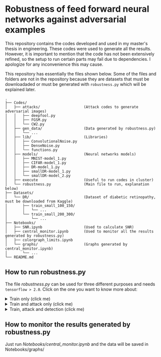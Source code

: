 # Robustness of feed forward neural networks against adversarial examples

This repository contains the codes developed and used in my master's thesis in engineering. These codes were used to generate all the results. However, it is important to mention that the code has not been extensively refined, so the setup to run certain parts may fail due to dependencies. I apologize for any inconvenience this may cause.

This repository has essentially the files shown below. Some of the files and folders are not in the repository because they are datasets that must be downloadaded or must be generated with `robustness.py` which will be explained later.

``` text
.
├── Codes/
│   ├── attacks/                    (Attack codes to generate adversarial images)
│   │   ├── deepfool.py
│   │   ├── FGSM.py
│   │   └── CW2.py
│   ├── gen_data/                   (Data generated by robustness.py)
│   │   └── ...
│   ├── lib/                        (Libraries)
│   │   ├── ConvolutionalNoise.py
│   │   ├── DenseNoise.py
│   │   └── functions.py
│   ├── models/                     (Neural networks models)
│   │   ├── MNIST-model_1.py
│   │   ├── CIFAR-model_1.py
│   │   ├── DR-model_1.py
│   │   ├── smallDR-model_1.py
│   │   └── smallDR-model_2.py
│   ├── execute                     (Useful to run codes in cluster)
│   └── robustness.py               (Main file to run, explanation below)
├── Datasets/
│   └── DR/                         (Dataset of diabetic retinopathy, must be downloaded from Kaggle)
│       ├── train_small_100_150/
│       │   └── ...
│       └── train_small_200_300/
│           └── ...
├── Notebooks/
│   ├── SNR.ipynb                   (Used to calculate SNR)
│   ├── central_monitor.ipynb       (Used to monitor all the results generated by robustness.py)
│   ├── colorgraph_limits.ipynb
│   └── graphs/                     (Graphs generated by central_monitor.ipynb)
│       └── ...
└── README.md
```

## How to run robustness.py

The file _robustness.py_ can be used for three different purposes and needs `tensorflow > 2.0`. Click on the one you want to know more about:

<details><summary>Train only (click me)</summary>

The general command for **training** is:

``` bash
python robustness.py -ds <DATASET> -m <MODEL>
```

| Name      | Possible values                            |
| :-------- | :----------------------------------------- |
| `DATASET` | `MNIST` or `CIFAR10` or `DR` or `smallDR`  |
| `MODEL`   | Depends on models saved on models folder   |

As an example, lets run the dataset `DR` training it with model `1`, i.e. the network that is in _Codes/models/DR-model_1.py_

``` bash
python robustness.py -ds DR -m 1
```

</details>

<details><summary>Train and attack only (click me)</summary>

The general command for **training and attacking** is:

``` bash
python robustness.py -ds <DATASET> -m <MODEL> -a <ATTACK> -<ATTACK_PRMTR_NAME> <ATTACK_PRMTR_VALUE> -mi <MAX_NB_OF_ATTACK_ITERS> -ns <NUMBER_OF_SUCC_ADV_IMAGES>
```

| Name                        | Possible values                                    |
| :-------------------------- | :------------------------------------------------- |
| `ATTACK`                    | `deepfool` or `FGSM` or `CW2`                      |
| `ATTACK_PRMTR_NAME`         | `eta` or `eps` or (`kappa` and `cte` and `cteupd`) |
| `MAX_NB_OF_ATTACK_ITERS`    | integer value (20 by default)                      |
| `NUMBER_OF_SUCC_ADV_IMAGES` | integer value (50 by default)                      |

As an example, lets run the dataset `CIFAR10` training it with model `1`, i.e. the network that is in _Codes/models/CIFAR10-model_1.py_. Then, attack the correct classified images with the `CW2` attack, with some `kap` `cte` and `cteupd` parameters. Also the optional parameters `-ns <MAX_NB_OF_ATTACK_ITERS>` and `-mi <NUMBER_OF_SUCC_ADV_IMAGES>` are specified.

``` bash
python robustness.py -ds CIFAR10 -m 1 -a CW2 -kap 0.1 -cte 0.0032 -cteupd 0.0032 -ns 2000 -mi 20
```

</details>

<details><summary>Train, attack and detection (click me)</summary>


The general command for **training, attacking and detection** is:

``` bash
python robustness.py -ds <DATASET> -m <MODEL> -a <ATTACK> -<ATTACK_PRMTR_NAME> <ATTACK_PRMTR_VALUE> -mi <MAX_NB_OF_ATTACK_ITERS> -ns <NUMBER_OF_SUCC_ADV_IMAGES> -d <DETECTION_METHOD> -xs <X_START_VALUE> -xe <X_END_VALUE> -dx <X_STEP> -ys <Y_START_VALUE> -ye <Y_END_VALUE> -dy <Y_STEP> -ni <NOISE_ITER>
```

| Name               | Possible values                |
| :----------------- | :----------------------------- |
| `DETECTION_METHOD` | `stoGauNet`                    |
| `X_START_VALUE`    | float value                    |
| `X_END_VALUE`      | float value                    |
| `X_STEP`           | float value                    |
| `Y_START_VALUE`    | float value                    |
| `Y_END_VALUE`      | float value                    |
| `Y_STEP`           | float value                    |
| `NOISE_ITER`       | integer value (100 by default) |

As an example, lets run the dataset `MNIST` training it with model `1`, i.e. the network that is in _Codes/models/MNIST-model_1.py_. Then, attack the correct classified images with the `deepfool` attack, with an `eta` parameter of 0.1. Finally, use the detection method Stochastic Gaussian Network (`stoGauNet`) with the some specified grid.

``` bash
python robustness.py -ds MNIST -m 1 -a deepfool -eta 0.1 -d stoGauNet -xs 0.0 -xe 1.8 -dx 0.2 -ys 0.0 -ye 0.18 -dy 0.02
```

</details>

## How to monitor the results generated by robustness.py

Just run _Notebooks/central_monitor.ipynb_ and the data will be saved in Notebooks/graphs/
